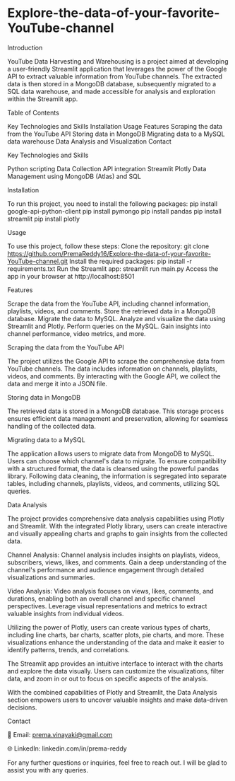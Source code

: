 # Explore-the-data-of-your-favorite-YouTube-channel

Introduction

YouTube Data Harvesting and Warehousing is a project aimed at developing a user-friendly Streamlit application that leverages the power of the Google API to extract valuable information from YouTube channels. The extracted data is then stored in a MongoDB database, subsequently migrated to a SQL data warehouse, and made accessible for analysis and exploration within the Streamlit app.

Table of Contents

Key Technologies and Skills
Installation
Usage
Features
Scraping the data from the YouTube API
Storing data in MongoDB
Migrating data to a MySQL data warehouse
Data Analysis and Visualization
Contact

Key Technologies and Skills

Python scripting
Data Collection
API integration
Streamlit
Plotly
Data Management using MongoDB (Atlas) and SQL

Installation

To run this project, you need to install the following packages:
pip install google-api-python-client
pip install pymongo
pip install pandas
pip install streamlit
pip install plotly

Usage

To use this project, follow these steps:
Clone the repository: git clone https://github.com/PremaReddy16/Explore-the-data-of-your-favorite-YouTube-channel.git
Install the required packages: pip install -r requirements.txt
Run the Streamlit app: streamlit run main.py
Access the app in your browser at http://localhost:8501

Features

Scrape the data from the YouTube API, including channel information, playlists, videos, and comments.
Store the retrieved data in a MongoDB database.
Migrate the data to MySQL.
Analyze and visualize the data using Streamlit and Plotly.
Perform queries on the MySQL.
Gain insights into channel performance, video metrics, and more.

Scraping the data from the YouTube API

The project utilizes the Google API to scrape the comprehensive data from YouTube channels. The data includes information on channels, playlists, videos, and comments. By interacting with the Google API, we collect the data and merge it into a JSON file.

Storing data in MongoDB

The retrieved data is stored in a MongoDB database. This storage process ensures efficient data management and preservation, allowing for seamless handling of the collected data.

Migrating data to a MySQL

The application allows users to migrate data from MongoDB to MySQL. Users can choose which channel's data to migrate. To ensure compatibility with a structured format, the data is cleansed using the powerful pandas library. Following data cleaning, the information is segregated into separate tables, including channels, playlists, videos, and comments, utilizing SQL queries.

Data Analysis

The project provides comprehensive data analysis capabilities using Plotly and Streamlit. With the integrated Plotly library, users can create interactive and visually appealing charts and graphs to gain insights from the collected data.

Channel Analysis: Channel analysis includes insights on playlists, videos, subscribers, views, likes, and comments. Gain a deep understanding of the channel's performance and audience engagement through detailed visualizations and summaries.

Video Analysis: Video analysis focuses on views, likes, comments, and durations, enabling both an overall channel and specific channel perspectives. Leverage visual representations and metrics to extract valuable insights from individual videos.

Utilizing the power of Plotly, users can create various types of charts, including line charts, bar charts, scatter plots, pie charts, and more. These visualizations enhance the understanding of the data and make it easier to identify patterns, trends, and correlations.

The Streamlit app provides an intuitive interface to interact with the charts and explore the data visually. Users can customize the visualizations, filter data, and zoom in or out to focus on specific aspects of the analysis.

With the combined capabilities of Plotly and Streamlit, the Data Analysis section empowers users to uncover valuable insights and make data-driven decisions.

Contact

📧 Email: prema.vinayaki@gmail.com

🌐 LinkedIn: linkedin.com/in/prema-reddy

For any further questions or inquiries, feel free to reach out. I will be glad to assist you with any queries.
